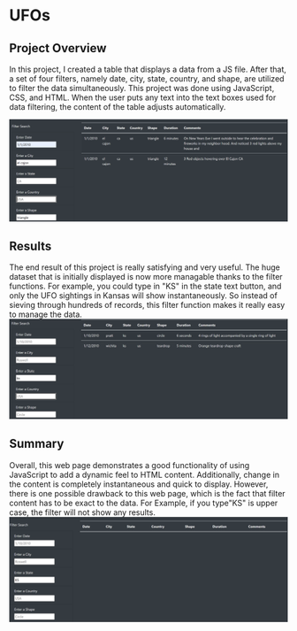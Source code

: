 # UFOs
## Project Overview
In this project, I created a table that displays a data from a JS file. After that, a set of four filters, namely date, city, state, country, and shape, are utilized to filter the data simultaneously. This project was done using JavaScript, CSS, and HTML. When the user puts any text into the text boxes used for data filtering, the content of the table adjusts automatically. 

![picture here](https://github.com/NoorAlKubati/UFOs/blob/main/static/images/Table.png)
## Results
The end result of this project is really satisfying and very useful. The huge dataset that is initially displayed is now more managable thanks to the filter functions. For example, you could type in "KS" in the state text button, and only the UFO sightings in Kansas will show instantaneously. So instead of sieving through hundreds of records, this filter function makes it really easy to manage the data.
![picture here](https://github.com/NoorAlKubati/UFOs/blob/main/static/images/Table2.png)

## Summary
Overall, this web page demonstrates a good functionality of using JavaScript to add a dynamic feel to HTML content. Additionally, change in the content is completely instantaneous and quick to display. However, there is one possible drawback to this web page, which is the fact that filter content has to be exact to the data. For Example, if you type"KS" is upper case, the filter will not show any results. 
![picture here](https://github.com/NoorAlKubati/UFOs/blob/main/static/images/Table3.png)
